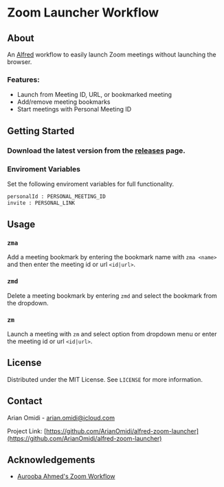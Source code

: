 # Zoom Launcher Workflow

<!-- ABOUT THE PROJECT -->
## About

An [Alfred](https://www.alfredapp.com/) workflow to easily launch Zoom meetings without launching the browser. 

### Features:
* Launch from Meeting ID, URL, or bookmarked meeting
* Add/remove meeting bookmarks
* Start meetings with Personal Meeting ID

<!-- GETTING STARTED -->
## Getting Started

### Download the latest version from the [releases](https://github.com/ArianOmidi/alfred-zoom-launcher/releases) page.

### Enviroment Variables

Set the following enviroment variables for full functionality.

```sh
personalId : PERSONAL_MEETING_ID
invite : PERSONAL_LINK
```

<!-- USAGE EXAMPLES -->
## Usage

### `zma`
Add a meeting bookmark by entering the bookmark name with `zma <name>` and then enter the meeting id or url `<id|url>`.
  
### `zmd`
Delete a meeting bookmark by entering `zmd` and select the bookmark from the dropdown.

### `zm`
Launch a meeting with `zm` and select option from dropdown menu or enter the meeting id or url `<id|url>`.

<!-- LICENSE -->
## License

Distributed under the MIT License. See `LICENSE` for more information.

<!-- CONTACT -->
## Contact

Arian Omidi - arian.omidi@icloud.com

Project Link: [https://github.com/ArianOmidi/alfred-zoom-launcher](https://github.com/ArianOmidi/alfred-zoom-launcher)


<!-- ACKNOWLEDGEMENTS -->
## Acknowledgements
* [Aurooba Ahmed's Zoom Workflow](https://github.com/aurooba/alfred-workflow-zoom-meetings)


<!-- MARKDOWN LINKS & IMAGES -->
<!-- https://www.markdownguide.org/basic-syntax/#reference-style-links -->
[contributors-shield]: https://img.shields.io/github/contributors/othneildrew/Best-README-Template.svg?style=for-the-badge
[contributors-url]: https://github.com/othneildrew/Best-README-Template/graphs/contributors
[forks-shield]: https://img.shields.io/github/forks/othneildrew/Best-README-Template.svg?style=for-the-badge
[forks-url]: https://github.com/othneildrew/Best-README-Template/network/members
[stars-shield]: https://img.shields.io/github/stars/othneildrew/Best-README-Template.svg?style=for-the-badge
[stars-url]: https://github.com/othneildrew/Best-README-Template/stargazers
[issues-shield]: https://img.shields.io/github/issues/othneildrew/Best-README-Template.svg?style=for-the-badge
[issues-url]: https://github.com/othneildrew/Best-README-Template/issues
[license-shield]: https://img.shields.io/github/license/othneildrew/Best-README-Template.svg?style=for-the-badge
[license-url]: https://github.com/othneildrew/Best-README-Template/blob/master/LICENSE.txt
[linkedin-shield]: https://img.shields.io/badge/-LinkedIn-black.svg?style=for-the-badge&logo=linkedin&colorB=555
[linkedin-url]: https://linkedin.com/in/othneildrew
[product-screenshot]: resources/images/zebra_converted.png
